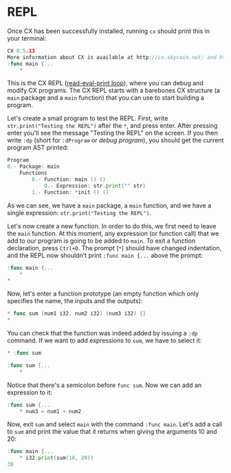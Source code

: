 # REPL

Once CX has been successfully installed, running `cx` should print
this in your terminal:

``` go
CX 0.5.13
More information about CX is available at http://cx.skycoin.net/ and https://github.com/skycoin/cx/
:func main {...
	* 
```

This is the CX REPL
([read-eval-print loop](https://en.wikipedia.org/wiki/Read%E2%80%93eval%E2%80%93print_loop)),
where you can debug and modify CX programs. The CX REPL starts with a
barebones CX structure (a `main` package and a `main` function) that
you can use to start building a program.

Let's create a small program to test the REPL. First, write
`str.print("Testing the REPL")` after the `*`, and press enter. After
pressing enter you'll see the message "Testing the REPL" on the screen. If you
then write `:dp` (short for `:dProgram` or *debug program*), you
should get the current program AST printed:

``` go
Program
0.- Package: main
	Functions
		0.- Function: main () ()
			0.- Expression: str.print("" str)
		1.- Function: *init () ()
```

As we can see, we have a `main` package, a `main` function, and we
have a single expression: `str.print("Testing the REPL")`.

Let's now create a new function. In order to do this, we first need to
leave the `main` function. At this moment, any expression (or function
call) that we add to our program is going to be added to `main`. To
exit a function declaration, press `Ctrl+D`. The prompt (`*`) should
have changed indentation, and the REPL now shouldn't print `:func main
{...` above the prompt:

``` go
:func main {...
	* 
* 
```

Now, let's enter a function prototype (an empty function which only
specifies the name, the inputs and the outputs):

``` go
* func sum (num1 i32, num2 i32) (num3 i32) {}
* 
```

You can check that the function was indeed added by issuing a `:dp`
command. If we want to add expressions to `sum`, we have to select it:

``` go
* :func sum

:func sum {...
	* 
```

Notice that there's a semicolon before `func sum`. Now we can add an expression to it:

``` go
:func sum {...
	* num3 = num1 + num2
```

Now, exit `sum` and select `main` with the command `:func main`. Let's
add a call to `sum` and print the value that it returns when giving
the arguments 10 and 20:

``` go
:func main {...
	* i32.print(sum(10, 20))
30
```